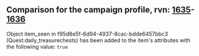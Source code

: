 ## Comparison for the campaign profile, rvn: [1635](https://github.com/PRO100KatYT/FortniteProfileRevisions/tree/main/profiles/campaign/1635%20campaign.json)-[1636](https://github.com/PRO100KatYT/FortniteProfileRevisions/tree/main/profiles/campaign/1636%20campaign.json)

Object item_seen in f95d8e5f-6d94-4937-8cac-bdde6457bbc3 (Quest:daily_treasurechests) has been added to the item's attributes with the following value: `true`
<br><br>
